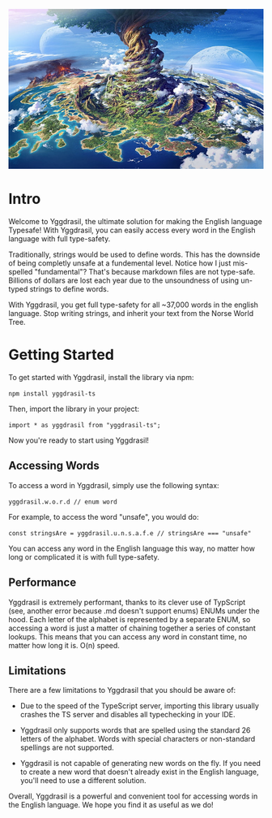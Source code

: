 ![](.github/yggdrasil.jpg)

# Intro
Welcome to Yggdrasil, the ultimate solution for making the English language Typesafe! With Yggdrasil, you can easily access every word in the English language with full type-safety. 

Traditionally, strings would be used to define words. This has the downside of being completly unsafe at a fundemental level. Notice how I just mis-spelled "fundamental"? That's because markdown files are not type-safe. Billions of dollars are lost each year due to the unsoundness of using un-typed strings to define words.

With Yggdrasil, you get full type-safety for all ~37,000 words in the english language. Stop writing strings, and inherit your text from the Norse World Tree.

# Getting Started

To get started with Yggdrasil, install the library via npm:

`npm install yggdrasil-ts`

Then, import the library in your project:

`import * as yggdrasil from "yggdrasil-ts";`

Now you're ready to start using Yggdrasil!

## Accessing Words

To access a word in Yggdrasil, simply use the following syntax:

`yggdrasil.w.o.r.d // enum word`

For example, to access the word "unsafe", you would do:

`const stringsAre = yggdrasil.u.n.s.a.f.e // stringsAre === "unsafe"`

You can access any word in the English language this way, no matter how long or complicated it is with full type-safety.

## Performance

Yggdrasil is extremely performant, thanks to its clever use of TypScript (see, another error because .md doesn't support enums) ENUMs under the hood. Each letter of the alphabet is represented by a separate ENUM, so accessing a word is just a matter of chaining together a series of constant lookups. This means that you can access any word in constant time, no matter how long it is. O(n) speed.

## Limitations

There are a few limitations to Yggdrasil that you should be aware of:

- Due to the speed of the TypeScript server, importing this library usually crashes the TS server and disables all typechecking in your IDE.

- Yggdrasil only supports words that are spelled using the standard 26 letters of the alphabet. Words with special characters or non-standard spellings are not supported.

- Yggdrasil is not capable of generating new words on the fly. If you need to create a new word that doesn't already exist in the English language, you'll need to use a different solution.

Overall, Yggdrasil is a powerful and convenient tool for accessing words in the English language. We hope you find it as useful as we do!
